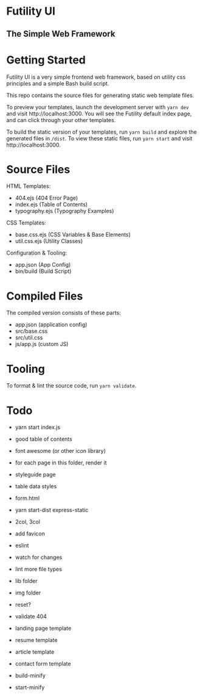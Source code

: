 # Futility UI

## The Simple Web Framework

# Getting Started

Futility UI is a very simple frontend web framework, based on utility css principles and a simple Bash build script.

This repo contains the source files for generating static web template files.

To preview your templates, launch the development server with `yarn dev` and visit http://localhost:3000. You will see the Futility default index page, and can click through your other templates.

To build the static version of your templates, run `yarn build` and explore the generated files in `/dist`. To view these static files, run `yarn start` and visit http://localhost:3000.

# Source Files

HTML Templates:

- 404.ejs (404 Error Page)
- index.ejs (Table of Contents)
- typography.ejs (Typography Examples)

CSS Templates:

- base.css.ejs (CSS Variables & Base Elements)
- util.css.ejs (Utility Classes)

Configuration & Tooling:

- app.json (App Config)
- bin/build (Build Script)

# Compiled Files

The compiled version consists of these parts:

- app.json (application config)
- src/base.css
- src/util.css
- js/app.js (custom JS)

# Tooling

To format & lint the source code, run `yarn validate`.

# Todo

- yarn start index.js

- good table of contents

- font awesome (or other icon library)

- for each page in this folder, render it

- styleguide page

- table data styles

- form.html

- yarn start-dist express-static
- 2col, 3col

- add favicon
- eslint
- watch for changes
- lint more file types
- lib folder
- img folder
- reset?
- validate 404
- landing page template
- resume template
- article template
- contact form template
- build-minify
- start-minify
